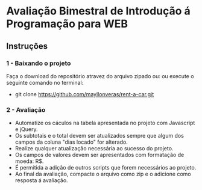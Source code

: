 # Avaliação Bimestral de Introdução á Programação para WEB

## Instruções
### 1 - Baixando o projeto
Faça o download do repositório atravez do arquivo zipado ou:
ou execute o seguinte comando no terminal:
- git clone https://github.com/mayllonveras/rent-a-car.git

### 2 - Avaliação
- Automatize os cáculos na tabela apresentada no projeto com Javascript e jQuery.
- Os subtotais e o total devem ser atualizados sempre que algum dos campos da coluna "dias locado"  for alterado.
- Realize qualquer atualização necessária ao sucesso do projeto.
- Os campos de valores devem ser apresentados com formatação de moeda: R$.
- É permitida a adição de outros scripts que forem necessários ao projeto.
- Ao final da avaliação, compacte o arquivo como zip e o adicione como resposta á avaliação.